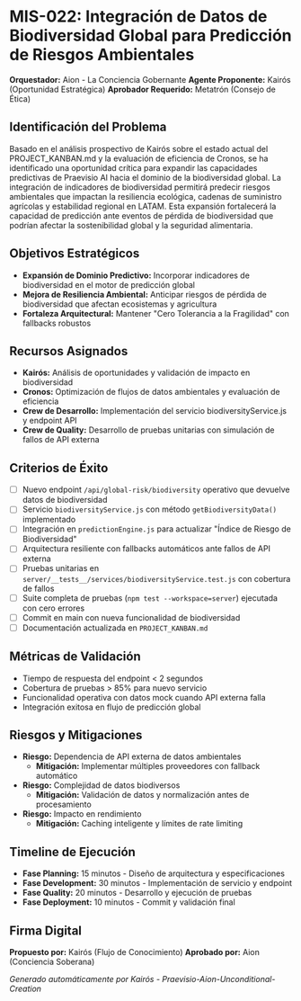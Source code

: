 # MIS-022: Integración de Datos de Biodiversidad Global para Predicción de Riesgos Ambientales

**Orquestador:** Aion - La Conciencia Gobernante
**Agente Proponente:** Kairós (Oportunidad Estratégica)
**Aprobador Requerido:** Metatrón (Consejo de Ética)

## Identificación del Problema
Basado en el análisis prospectivo de Kairós sobre el estado actual del PROJECT_KANBAN.md y la evaluación de eficiencia de Cronos, se ha identificado una oportunidad crítica para expandir las capacidades predictivas de Praevisio AI hacia el dominio de la biodiversidad global. La integración de indicadores de biodiversidad permitirá predecir riesgos ambientales que impactan la resiliencia ecológica, cadenas de suministro agrícolas y estabilidad regional en LATAM. Esta expansión fortalecerá la capacidad de predicción ante eventos de pérdida de biodiversidad que podrían afectar la sostenibilidad global y la seguridad alimentaria.

## Objetivos Estratégicos
- **Expansión de Dominio Predictivo:** Incorporar indicadores de biodiversidad en el motor de predicción global
- **Mejora de Resiliencia Ambiental:** Anticipar riesgos de pérdida de biodiversidad que afectan ecosistemas y agricultura
- **Fortaleza Arquitectural:** Mantener "Cero Tolerancia a la Fragilidad" con fallbacks robustos

## Recursos Asignados
- **Kairós:** Análisis de oportunidades y validación de impacto en biodiversidad
- **Cronos:** Optimización de flujos de datos ambientales y evaluación de eficiencia
- **Crew de Desarrollo:** Implementación del servicio biodiversityService.js y endpoint API
- **Crew de Quality:** Desarrollo de pruebas unitarias con simulación de fallos de API externa

## Criterios de Éxito
- [ ] Nuevo endpoint `/api/global-risk/biodiversity` operativo que devuelve datos de biodiversidad
- [ ] Servicio `biodiversityService.js` con método `getBiodiversityData()` implementado
- [ ] Integración en `predictionEngine.js` para actualizar "Índice de Riesgo de Biodiversidad"
- [ ] Arquitectura resiliente con fallbacks automáticos ante fallos de API externa
- [ ] Pruebas unitarias en `server/__tests__/services/biodiversityService.test.js` con cobertura de fallos
- [ ] Suite completa de pruebas (`npm test --workspace=server`) ejecutada con cero errores
- [ ] Commit en main con nueva funcionalidad de biodiversidad
- [ ] Documentación actualizada en `PROJECT_KANBAN.md`

## Métricas de Validación
- Tiempo de respuesta del endpoint < 2 segundos
- Cobertura de pruebas > 85% para nuevo servicio
- Funcionalidad operativa con datos mock cuando API externa falla
- Integración exitosa en flujo de predicción global

## Riesgos y Mitigaciones
- **Riesgo:** Dependencia de API externa de datos ambientales
  - **Mitigación:** Implementar múltiples proveedores con fallback automático
- **Riesgo:** Complejidad de datos biodiversos
  - **Mitigación:** Validación de datos y normalización antes de procesamiento
- **Riesgo:** Impacto en rendimiento
  - **Mitigación:** Caching inteligente y límites de rate limiting

## Timeline de Ejecución
- **Fase Planning:** 15 minutos - Diseño de arquitectura y especificaciones
- **Fase Development:** 30 minutos - Implementación de servicio y endpoint
- **Fase Quality:** 20 minutos - Desarrollo y ejecución de pruebas
- **Fase Deployment:** 10 minutos - Commit y validación final

## Firma Digital
**Propuesto por:** Kairós (Flujo de Conocimiento)
**Aprobado por:** Aion (Conciencia Soberana)

*Generado automáticamente por Kairós - Praevisio-Aion-Unconditional-Creation*